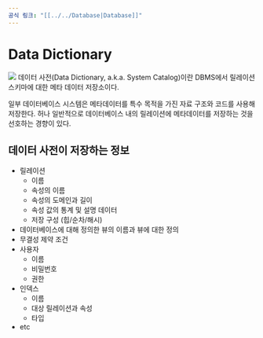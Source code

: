 ```yaml
---
공식 링크: "[[../../Database|Database]]"
---
```

# Data Dictionary
![](https://i.imgur.com/2QVs0tt.png)
데이터 사전(Data Dictionary, a.k.a. System Catalog)이란 DBMS에서 릴레이션 스키마에 대한 메타 데이터 저장소이다. 

일부 데이터베이스 시스템은 메타데이터를 특수 목적을 가진 자료 구조와 코드를 사용해 저장한다. 허나 일반적으로 데이터베이스 내의 릴레이션에 메타데이터를 저장하는 것을 선호하는 경향이 있다.

## 데이터 사전이 저장하는 정보
* 릴레이션
	* 이름
	* 속성의 이름
	* 속성의 도메인과 길이
	* 속성 값의 통계 및 설명 데이터
	* 저장 구성 (힙/순차/해시)
* 데이터베이스에 대해 정의한 뷰의 이름과 뷰에 대한 정의
* 무결성 제약 조건
* 사용자
	* 이름
	* 비밀번호
	* 권한
* 인덱스
	* 이름
	* 대상 릴레이션과 속성
	* 타입
* etc

